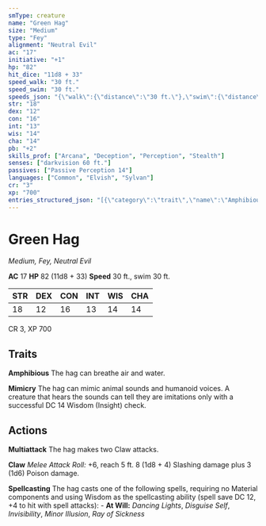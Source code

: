 ```yaml
---
smType: creature
name: "Green Hag"
size: "Medium"
type: "Fey"
alignment: "Neutral Evil"
ac: "17"
initiative: "+1"
hp: "82"
hit_dice: "11d8 + 33"
speed_walk: "30 ft."
speed_swim: "30 ft."
speeds_json: "{\"walk\":{\"distance\":\"30 ft.\"},\"swim\":{\"distance\":\"30 ft.\"}}"
str: "18"
dex: "12"
con: "16"
int: "13"
wis: "14"
cha: "14"
pb: "+2"
skills_prof: ["Arcana", "Deception", "Perception", "Stealth"]
senses: ["darkvision 60 ft."]
passives: ["Passive Perception 14"]
languages: ["Common", "Elvish", "Sylvan"]
cr: "3"
xp: "700"
entries_structured_json: "[{\"category\":\"trait\",\"name\":\"Amphibious\",\"text\":\"The hag can breathe air and water.\"},{\"category\":\"trait\",\"name\":\"Mimicry\",\"text\":\"The hag can mimic animal sounds and humanoid voices. A creature that hears the sounds can tell they are imitations only with a successful DC 14 Wisdom (Insight) check.\"},{\"category\":\"action\",\"name\":\"Multiattack\",\"text\":\"The hag makes two Claw attacks.\"},{\"category\":\"action\",\"name\":\"Claw\",\"text\":\"*Melee Attack Roll:* +6, reach 5 ft. 8 (1d8 + 4) Slashing damage plus 3 (1d6) Poison damage.\",\"kind\":\"Melee Attack Roll\",\"to_hit\":\"+6\",\"range\":\"5 ft\",\"damage\":\"8 (1d8 + 4) Slashing\"},{\"category\":\"action\",\"name\":\"Spellcasting\",\"text\":\"The hag casts one of the following spells, requiring no Material components and using Wisdom as the spellcasting ability (spell save DC 12, +4 to hit with spell attacks): - **At Will:** *Dancing Lights*, *Disguise Self*, *Invisibility*, *Minor Illusion*, *Ray of Sickness*\"}]"
---
```


# Green Hag
*Medium, Fey, Neutral Evil*

**AC** 17
**HP** 82 (11d8 + 33)
**Speed** 30 ft., swim 30 ft.

| STR | DEX | CON | INT | WIS | CHA |
| --- | --- | --- | --- | --- | --- |
| 18 | 12 | 16 | 13 | 14 | 14 |

CR 3, XP 700

## Traits

**Amphibious**
The hag can breathe air and water.

**Mimicry**
The hag can mimic animal sounds and humanoid voices. A creature that hears the sounds can tell they are imitations only with a successful DC 14 Wisdom (Insight) check.

## Actions

**Multiattack**
The hag makes two Claw attacks.

**Claw**
*Melee Attack Roll:* +6, reach 5 ft. 8 (1d8 + 4) Slashing damage plus 3 (1d6) Poison damage.

**Spellcasting**
The hag casts one of the following spells, requiring no Material components and using Wisdom as the spellcasting ability (spell save DC 12, +4 to hit with spell attacks): - **At Will:** *Dancing Lights*, *Disguise Self*, *Invisibility*, *Minor Illusion*, *Ray of Sickness*
